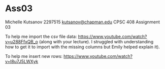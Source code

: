 # Ass03
Michelle Kutsanov 
2297515
kutsanov@chapman.edu
CPSC 408
Assignment 03


To help me import the csv file data: https://www.youtube.com/watch?v=u288FfxQB_o (along with your lecture). I struggled with understanding how to get it to import with the missing columns but Emily helped explain it).

To help me insert new rows: https://www.youtube.com/watch?v=I8u7J5LWXyk
